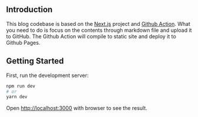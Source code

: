 ## Introduction

This blog codebase is based on the [Next.js](https://nextjs.org/) project and [Github Action](https://github.com/features/actions).
What you need to do is focus on the contents through markdown file and upload it to GitHub. The Github Action will compile to static site and deploy it to Github Pages.

## Getting Started

First, run the development server:

```bash
npm run dev
# or
yarn dev
```

Open [http://localhost:3000](http://localhost:3000) with browser to see the result.